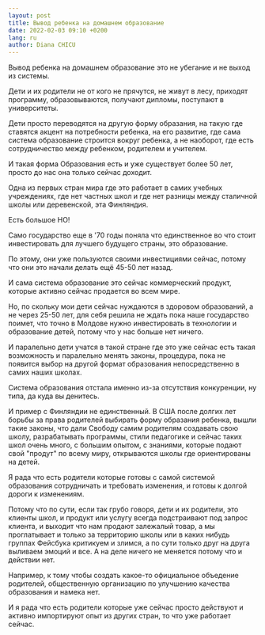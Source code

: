 ```yaml
---
layout: post
title: Вывод ребенка на домашнем образование
date: 2022-02-03 09:10 +0200
lang: ru
author: Diana CHICU
---
```


Вывод ребенка на домашнем образование это не убегание и не выход из системы.

Дети и их родители не от кого не прячутся, не живут в лесу, приходят программу, образовываются, получают дипломы, поступают в университеты.

Дети просто переводятся на другую форму образания, на такую где ставятся акцент на потребности ребенка, на его развитие, где сама система образование строится вокруг ребенка, а не наоборот, где есть сотрудничество между ребенком, родителем и учителем.

И такая форма Образования есть и уже существует более 50 лет, просто до нас она только сейчас доходит.

Одна из первых стран мира где это работает в самих учебных учреждениях, где нет частных школ и где нет разницы между сталичной школы или деревенской, эта Финляндия.

Есть большое НО!

Само государство еще в '70 годы поняла что единственное во что стоит инвестировать для лучшего будущего страны, это образование.

По этому, они уже пользуются своими инвестициями сейчас, потому что они это начали делать ещё 45-50 лет назад.

И сама система образование это сейчас коммерческий продукт, которые активно сейчас продается во всем мире.

Но, по скольку мои дети сейчас нуждаются в здоровом образований, а не через 25-50 лет, для себя решила не ждать пока наше государство поимет, что точно в Молдове нужно инвестировать в технологии и образование детей, потому что у нас больше нет ничего.

И паралельно дети учатся в такой стране где это уже сейчас есть такая возможность и паралельно менять законы, процедура, пока не появится выбор на другой формат образования непосредственно в самих наших школах.

Система образования отстала именно из-за отсутствия конкуренции, ну типа, да куда вы денитесь.

И пример с Финляндии не единственный. В США после долгих лет борьбы за права родителей выбирать форму образания ребенка, вышли такие законы, что дали Свободу самим родителям создавать свою школу, разрабатывать программы, стили педагогике и сейчас таких школ очень много, с большим опытом, с знаниями, которые подают свой "продут" по всему миру, открываются школы где ориентированы на детей.

Я рада что есть родители которые готовы с самой системой образования сотрудничать и требовать изменения, и готовы к долгой дороги к изменениям.

Потому что по сути, если так грубо говоря, дети и их родители, это клиенты школ, и продукт или услугу всегда подстраивают под запрос клиента, и выходит что нам продают залежалый товар, а мы проглатывает и только за территорию школы или в каких нибудь группах Фейсбука критикуем и злимся, а по сути только друг на друга выливаем эмоций и все. А на деле ничего не меняется потому что и действии нет.

Например, к тому чтобы создать какое-то официальное объедение родителей, общественную организацию по улучшению качества образования и намека нет.

И я рада что есть родители которые уже сейчас просто действуют и активно импортируют опыт из других стран, то что уже работает сейчас.
